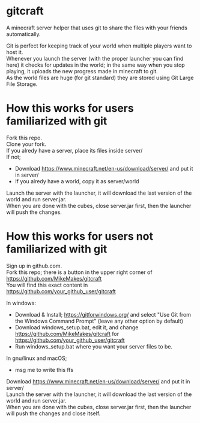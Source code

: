 # gitcraft
A minecraft server helper that uses git to share the files with your friends automatically.  

Git is perfect for keeping track of your world when multiple players want to host it.  
Whenever you launch the server (with the proper launcher you can find here) it checks for updates in the world; in the same way when you stop playing, it uploads the new progress made in minecraft to git.  
As the world files are huge (for git standard) they are stored using Git Large File Storage.


# How this works for users familiarized with git
Fork this repo.  
Clone your fork.  
If you alredy have a server, place its files inside server/  
If not;
* Download https://www.minecraft.net/en-us/download/server/ and put it in server/  
* If you alredy have a world, copy it as server/world

Launch the server with the launcher, it will download the last version of the world and run server.jar.  
When you are done with the cubes, close server.jar first, then the launcher will push the changes.


# How this works for users not familiarized with git
Sign up in github.com.  
Fork this repo; there is a button in the upper right corner of https://github.com/MikeMakes/gitcraft  
You will find this exact content in https://github.com/your_github_user/gitcraft

In windows:
 * Download & Install; https://gitforwindows.org/ and select "Use Git from the Windows Command Prompt" (leave any other option by default)
  * Download windows_setup.bat, edit it, and change https://github.com/MikeMakes/gitcraft for https://github.com/your_github_user/gitcraft
  * Run windows_setup.bat where you want your server files to be.
 
 In gnu/linux and macOS;
  * msg me to write this ffs
  
Download https://www.minecraft.net/en-us/download/server/ and put it in server/  
Launch the server with the launcher, it will download the last version of the world and run server.jar.  
When you are done with the cubes, close server.jar first, then the launcher will push the changes and close itself.  
